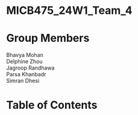 # MICB475_24W1_Team_4

# Group Members
Bhavya Mohan\
Delphine Zhou\
Jagroop Randhawa\
Parsa Khanbadr\
Simran Dhesi

# Table of Contents
